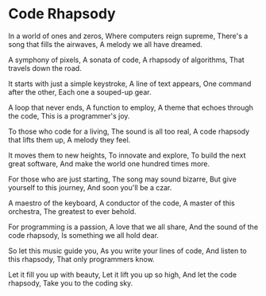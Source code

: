 # Code Rhapsody

In a world of ones and zeros,
Where computers reign supreme,
There's a song that fills the airwaves,
A melody we all have dreamed.

A symphony of pixels,
A sonata of code,
A rhapsody of algorithms,
That travels down the road.

It starts with just a simple keystroke,
A line of text appears,
One command after the other,
Each one a souped-up gear.

A loop that never ends,
A function to employ,
A theme that echoes through the code,
This is a programmer's joy.

To those who code for a living,
The sound is all too real,
A code rhapsody that lifts them up,
A melody they feel.

It moves them to new heights,
To innovate and explore,
To build the next great software,
And make the world one hundred times more.

For those who are just starting,
The song may sound bizarre,
But give yourself to this journey,
And soon you'll be a czar.

A maestro of the keyboard,
A conductor of the code,
A master of this orchestra,
The greatest to ever behold.

For programming is a passion,
A love that we all share,
And the sound of the code rhapsody,
Is something we all hold dear.

So let this music guide you,
As you write your lines of code,
And listen to this rhapsody,
That only programmers know.

Let it fill you up with beauty,
Let it lift you up so high,
And let the code rhapsody,
Take you to the coding sky.
